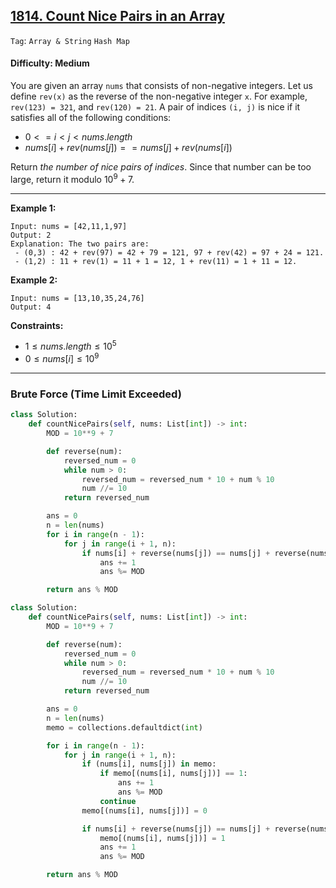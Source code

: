 ## [1814. Count Nice Pairs in an Array](https://leetcode.com/problems/count-nice-pairs-in-an-array)

```Tag```: ```Array & String``` ```Hash Map```

#### Difficulty: Medium

You are given an array ```nums``` that consists of non-negative integers. Let us define ```rev(x)``` as the reverse of the non-negative integer ```x```. For example, ```rev(123) = 321```, and ```rev(120) = 21```. A pair of indices ```(i, j)``` is nice if it satisfies all of the following conditions:

- $0 <= i \lt j \lt nums.length$
- $nums[i] + rev(nums[j]) == nums[j] + rev(nums[i])$

Return _the number of nice pairs of indices_. Since that number can be too large, return it modulo $10^9 + 7$.

---

__Example 1:__
```
Input: nums = [42,11,1,97]
Output: 2
Explanation: The two pairs are:
 - (0,3) : 42 + rev(97) = 42 + 79 = 121, 97 + rev(42) = 97 + 24 = 121.
 - (1,2) : 11 + rev(1) = 11 + 1 = 12, 1 + rev(11) = 1 + 11 = 12.
```

__Example 2:__
```
Input: nums = [13,10,35,24,76]
Output: 4
```

__Constraints:__

- $1 \le nums.length \le 10^5$
- $0 \le nums[i] \le 10^9$

---

### Brute Force (Time Limit Exceeded)

```Python
class Solution:
    def countNicePairs(self, nums: List[int]) -> int:
        MOD = 10**9 + 7

        def reverse(num):
            reversed_num = 0
            while num > 0:
                reversed_num = reversed_num * 10 + num % 10
                num //= 10
            return reversed_num

        ans = 0
        n = len(nums)
        for i in range(n - 1):
            for j in range(i + 1, n):
                if nums[i] + reverse(nums[j]) == nums[j] + reverse(nums[i]):
                    ans += 1
                    ans %= MOD

        return ans % MOD
```

```Python
class Solution:
    def countNicePairs(self, nums: List[int]) -> int:
        MOD = 10**9 + 7

        def reverse(num):
            reversed_num = 0
            while num > 0:
                reversed_num = reversed_num * 10 + num % 10
                num //= 10
            return reversed_num

        ans = 0
        n = len(nums)
        memo = collections.defaultdict(int)

        for i in range(n - 1):
            for j in range(i + 1, n):
                if (nums[i], nums[j]) in memo:                
                    if memo[(nums[i], nums[j])] == 1:
                        ans += 1
                        ans %= MOD
                    continue
                memo[(nums[i], nums[j])] = 0

                if nums[i] + reverse(nums[j]) == nums[j] + reverse(nums[i]):
                    memo[(nums[i], nums[j])] = 1
                    ans += 1
                    ans %= MOD

        return ans % MOD
```
